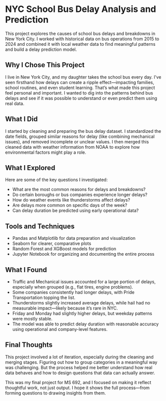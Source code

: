 # NYC School Bus Delay Analysis and Prediction

This project explores the causes of school bus delays and breakdowns in New York City. I worked with historical data on bus operations from 2015 to 2024 and combined it with local weather data to find meaningful patterns and build a delay prediction model.

## Why I Chose This Project

I live in New York City, and my daughter takes the school bus every day. I've seen firsthand how delays can create a ripple effect—impacting families, school routines, and even student learning. That’s what made this project feel personal and important. I wanted to dig into the patterns behind bus delays and see if it was possible to understand or even predict them using real data.


## What I Did

I started by cleaning and preparing the bus delay dataset. I standardized the date fields, grouped similar reasons for delay (like combining mechanical issues), and removed incomplete or unclear values. I then merged this cleaned data with weather information from NOAA to explore how environmental factors might play a role.

## What I Explored

Here are some of the key questions I investigated:
- What are the most common reasons for delays and breakdowns?
- Do certain boroughs or bus companies experience longer delays?
- How do weather events like thunderstorms affect delays?
- Are delays more common on specific days of the week?
- Can delay duration be predicted using early operational data?

## Tools and Techniques

-  Pandas and Matplotlib for data preparation and visualization
-  Seaborn for clearer, comparative plots
-  Random Forest and XGBoost models for prediction
-  Jupyter Notebook for organizing and documenting the entire process

## What I Found

- Traffic and Mechanical issues accounted for a large portion of delays, especially when grouped (e.g., flat tires, engine problems).
- Some companies consistently had longer delays, with Pride Transportation topping the list.
- Thunderstorms slightly increased average delays, while hail had no measurable impact—likely because it’s rare in NYC.
- Friday and Monday had slightly higher delays, but weekday patterns were mostly stable.
- The model was able to predict delay duration with reasonable accuracy using operational and company-level features.

## Final Thoughts

This project involved a lot of iteration, especially during the cleaning and merging stages. Figuring out how to group categories in a meaningful way was challenging. But the process helped me better understand how real data behaves and how to design questions that data can actually answer.

This was my final project for MS 692, and I focused on making it reflect thoughtful work, not just output. I hope it shows the full process—from forming questions to drawing insights from them.
